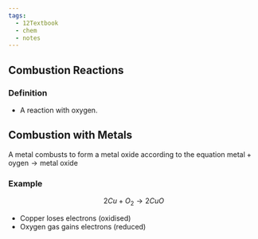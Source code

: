```yaml
---
tags:
  - 12Textbook
  - chem
  - notes
---
```

## Combustion Reactions
### Definition
- A reaction with oxygen. 
## Combustion with Metals
A metal combusts to form a metal oxide according to the equation
$\textrm{metal} + \textrm{oygen} \rightarrow \textrm{metal oxide}$ 

### Example
$$2Cu + O_2 \rightarrow 2CuO$$
- Copper loses electrons (oxidised)
- Oxygen gas gains electrons (reduced)
